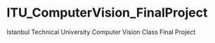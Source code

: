 # ITU_ComputerVision_FinalProject
Istanbul Technical University Computer Vision Class Final Project
